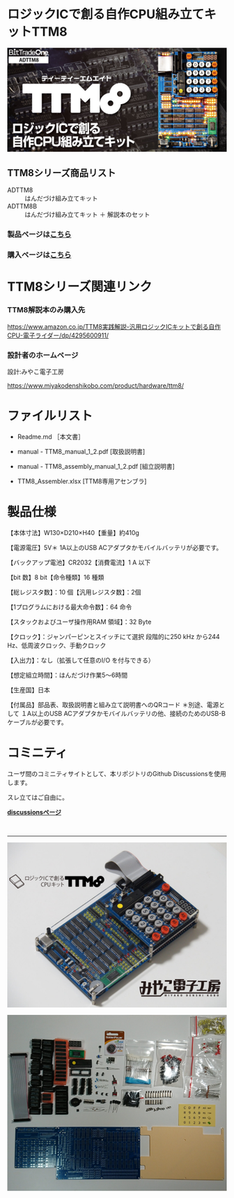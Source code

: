 # ロジックICで創る自作CPU組み立てキットTTM8

![商品画像](./image/bto商品画像.jpg "商品画像")


## TTM8シリーズ商品リスト


<dl>
  <dt>ADTTM8</dt>
  <dd>はんだづけ組み立てキット</dd>
  <dt>ADTTM8B</dt>
  <dd>はんだづけ組み立てキット ＋ 解説本のセット</dd>
</dl>


### **製品ページは[こちら](https://bit-trade-one.co.jp/adttm8/)**

### **購入ページは[こちら](https://btoshop.jp/products/adttm8)**

# TTM8シリーズ関連リンク

### TTM8解説本のみ購入先

https://www.amazon.co.jp/TTM8実践解説-汎用ロジックICキットで創る自作CPU-電子ライダー/dp/4295600911/

### 設計者のホームページ

設計:みやこ電子工房

https://www.miyakodenshikobo.com/product/hardware/ttm8/


# ファイルリスト
- Readme.md             ［本文書］

- manual - TTM8_manual_1_2.pdf [取扱説明書]

- manual - TTM8_assembly_manual_1_2.pdf [組立説明書]

- TTM8_Assembler.xlsx [TTM8専用アセンブラ]


# 製品仕様

【本体寸法】W130×D210×H40【重量】約410g

【電源電圧】5V＊ 1A以上のUSB ACアダプタかモバイルバッテリが必要です。

【バックアップ電池】CR2032【消費電流】1 A 以下

【bit 数】8 bit【命令種類】16 種類

【総レジスタ数】：10 個【汎用レジスタ数】：2個

【1プログラムにおける最大命令数】：64 命令

【スタックおよびユーザ操作用RAM 領域】：32 Byte

【クロック】：ジャンパーピンとスイッチにて選択   段階的に250 kHz から244 Hz、低周波クロック、手動クロック

【入出力】：なし（拡張して任意のI/O を付与できる）

【想定組立時間】：はんだづけ作業5～6時間

【生産国】日本

【付属品】部品表、取扱説明書と組み立て説明書へのQRコード ＊別途、電源として １A以上のUSB ACアダプタかモバイルバッテリの他、接続のためのUSB-Bケーブルが必要です。



# コミニティ

ユーザ間のコミニティサイトとして、本リポジトリのGithub Discussionsを使用します。

スレ立てはご自由に。

**[discussionsページ](https://github.com/denshirider/TTM8/discussions)**

<br>

***

![画像2](./image/TTM8_2.jpg "画像2")

<!-- ![画像1](./image/TTM8_1.jpg "画像1") -->

![画像3](./image/部品写真1.jpg "画像3")